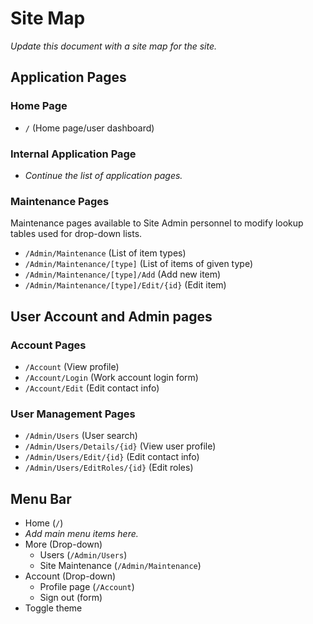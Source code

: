 # Site Map

*Update this document with a site map for the site.*

## Application Pages

### Home Page

* `/` (Home page/user dashboard)

### Internal Application Page

* *Continue the list of application pages.*

### Maintenance Pages 

Maintenance pages available to Site Admin personnel to modify lookup tables used for drop-down lists.

* `/Admin/Maintenance` (List of item types)
* `/Admin/Maintenance/[type]` (List of items of given type)
* `/Admin/Maintenance/[type]/Add` (Add new item)
* `/Admin/Maintenance/[type]/Edit/{id}` (Edit item)

## User Account and Admin pages

### Account Pages

* `/Account` (View profile)
* `/Account/Login` (Work account login form)
* `/Account/Edit` (Edit contact info)

### User Management Pages

* `/Admin/Users` (User search)
* `/Admin/Users/Details/{id}` (View user profile)
* `/Admin/Users/Edit/{id}` (Edit contact info)
* `/Admin/Users/EditRoles/{id}` (Edit roles)

## Menu Bar

* Home (`/`)
* *Add main menu items here.*
* More (Drop-down)
    * Users (`/Admin/Users`)
    * Site Maintenance (`/Admin/Maintenance`)
* Account (Drop-down)
    * Profile page (`/Account`)
    * Sign out (form)
* Toggle theme
